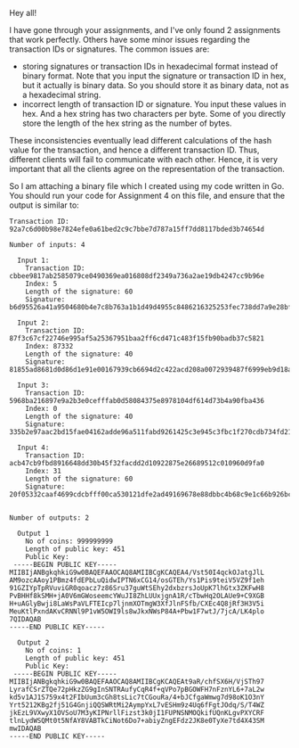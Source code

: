Hey all!

I have gone through your assignments, and I've only found 2 assignments that work perfectly. Others have some minor issues regarding the transaction IDs or signatures. The common issues are:
 - storing signatures or transaction IDs in hexadecimal format instead of binary format. Note that you input the signature or transaction ID in hex, but it actually is binary data. So you should store it as binary data, not as a hexadecimal string.
 - incorrect length of transaction ID or signature. You input these values in hex. And a hex string has two characters per byte. Some of you directly store the length of the hex string as the number of bytes. 

These inconsistencies eventually lead different calculations of the hash value for the transaction, and hence a different transaction ID. Thus, different clients will fail to communicate with each other. Hence, it is very important that all the clients agree on the representation of the transaction.

So I am attaching a binary file which I created using my code written in Go. You should run your code for Assignment 4 on this file, and ensure that the output is similar to:

```
Transaction ID: 92a7c6d00b98e7824efe0a61bed2c9c7bbe7d787a15ff7dd8117bded3b74654d

Number of inputs: 4

  Input 1:
	Transaction ID: cbbee9817ab2585079ce0490369ea016808df2349a736a2ae19db4247cc9b96e
	Index: 5
	Length of the signature: 60
	Signature: b6d95526a41a9504680b4e7c8b763a1b1d49d4955c8486216325253fec738dd7a9e28bf921119c160f0702448615bbda08313f6a8eb668d20bf50598

  Input 2:
	Transaction ID: 87f3c67cf22746e995af5a25367951baa2ff6cd471c483f15fb90badb37c5821
	Index: 87332
	Length of the signature: 40
	Signature: 81855ad8681d0d86d1e91e00167939cb6694d2c422acd208a0072939487f6999eb9d18a44784045d

  Input 3:
	Transaction ID: 5968ba216897e9a2b3e0cefffab0d58084375e8978104df614d73b4a90fba436
	Index: 0
	Length of the signature: 40
	Signature: 335b2e97aac2bd15fae04162adde96a511fabd9261425c3e945c3fbc1f270cdb734fd216d73d9196

  Input 4:
	Transaction ID: acb47cb9fbd8916648dd30b45f32facdd2d10922875e26689512c010960d9fa0
	Index: 31
	Length of the signature: 60
	Signature: 20f05332caaf4699cdcbfff00ca530121dfe2ad49169678e88dbbc4b68c9e1c66b926bcc518e2568aa80c9c31e8faa3f00918061753771f14a34f364


Number of outputs: 2

  Output 1
	No of coins: 999999999
	Length of public key: 451
	Public Key:
 -----BEGIN PUBLIC KEY-----
MIIBIjANBgkqhkiG9w0BAQEFAAOCAQ8AMIIBCgKCAQEA4/Vst50I4qckOJatgJlL
AM9ozcAAoy1PBmz4fdEPbLuQidwIPTN6xCG14/osGTEh/Ys1Pis9teiV5VZ9f1eh
91GZIYpTpRVuviGR0qoacz7z86Sru37guWtSEhy2dxbzrsJoUpK7lhGtx3ZKFwH8
PvBHHf8kSMH+jA0V6mGWoseemcYWuJI8ZhLUUxjgnA1R/cTbwHq2OLAUe9+C9XGB
H+uAGlyBwji8LaWsPaVLFTEIcp7ljnmXOTmgW3XfJlnFSfb/CXEc4Q8jRf3H3V5i
MeuKtlPxndAKvCRNNl9P1vW5OWI9ls8wJkxNWsP84A+Pbw1F7wtJ/7jcA/LK4plo
7QIDAQAB
-----END PUBLIC KEY-----

  Output 2
	No of coins: 1
	Length of public key: 451
	Public Key:
 -----BEGIN PUBLIC KEY-----
MIIBIjANBgkqhkiG9w0BAQEFAAOCAQ8AMIIBCgKCAQEAt9aR/chfSX6H/VjSTh97
LyrafCSrZTQe72pHkzZG9gInSNTRAufyCqR4f+qVPo7pBGOWFH7nFznYL6+7aL2w
kd5v1AJ1S759x4t2FIbUum3cGh8tsLic7tCGouRa/4+bJCfgaWmwg7d98oK1O3nY
Yrt5212KBg2fj51G4GnjiQQSWRtMi2AympYxL7vESHm9z4Uq6fFgtJOdq/S/T4WZ
jkEzL9VXwyX1OVSoU7M3yKIPNrllFizst3k0jI1FUPNSNMOQkifUQnKLgvPXYCRF
tlnLydWSQMt0t5NfAY8VABTkCiNot6Do7+abiyZngEFdz2JK8e0TyXe7td4X43SM
mwIDAQAB
-----END PUBLIC KEY-----
``` 

